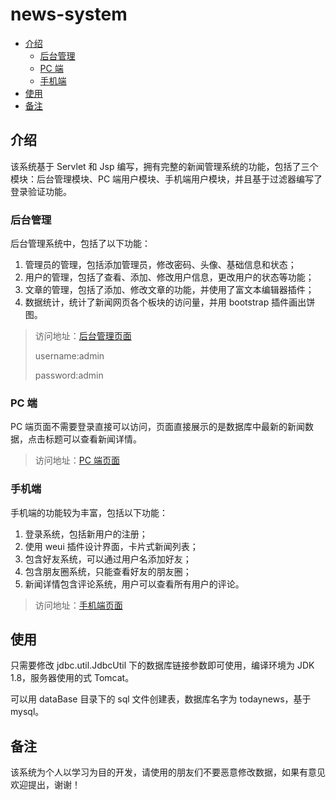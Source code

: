 # news-system
- [介绍](#介绍)
  - [后台管理](#后台管理)
  - [PC 端](#PC端)
  - [手机端](#手机端)
- [使用](#使用)
- [备注](#备注)

## 介绍
该系统基于 Servlet 和 Jsp 编写，拥有完整的新闻管理系统的功能，包括了三个模块：后台管理模块、PC 端用户模块、手机端用户模块，并且基于过滤器编写了登录验证功能。

### 后台管理
后台管理系统中，包括了以下功能：

1. 管理员的管理，包括添加管理员，修改密码、头像、基础信息和状态；
2. 用户的管理，包括了查看、添加、修改用户信息，更改用户的状态等功能；
3. 文章的管理，包括了添加、修改文章的功能，并使用了富文本编辑器插件；
4. 数据统计，统计了新闻网页各个板块的访问量，并用 bootstrap 插件画出饼图。

> 访问地址：[后台管理页面](http://167.71.143.69:8080/TodayNews/admin/index)
>
> username:admin
>
> password:admin

### PC 端
PC 端页面不需要登录直接可以访问，页面直接展示的是数据库中最新的新闻数据，点击标题可以查看新闻详情。

> 访问地址：[PC 端页面](http://167.71.143.69:8080/TodayNews/)

### 手机端
手机端的功能较为丰富，包括以下功能：

1. 登录系统，包括新用户的注册；
2. 使用 weui 插件设计界面，卡片式新闻列表；
3. 包含好友系统，可以通过用户名添加好友；
4. 包含朋友圈系统，只能查看好友的朋友圈；
5. 新闻详情包含评论系统，用户可以查看所有用户的评论。

> 访问地址：[手机端页面](http://167.71.143.69:8080/TodayNews/mobile/login)

## 使用
只需要修改 jdbc.util.JdbcUtil 下的数据库链接参数即可使用，编译环境为 JDK 1.8，服务器使用的式 Tomcat。

可以用 dataBase 目录下的 sql 文件创建表，数据库名字为 todaynews，基于 mysql。

## 备注
该系统为个人以学习为目的开发，请使用的朋友们不要恶意修改数据，如果有意见欢迎提出，谢谢！
